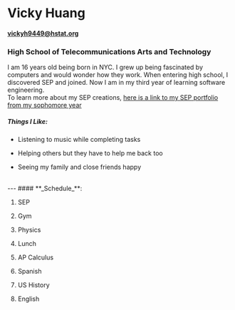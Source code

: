 # **Vicky Huang**

#### vickyh9449@hstat.org

### High School of Telecommunications Arts and Technology

I am 16 years old being born in NYC. I grew up being fascinated by computers and would wonder how they work. When entering high school, I discovered SEP and joined. Now I am in my third year of learning software engineering.
<br>
To learn more about my SEP creations, [here is a link to my SEP portfolio from my sophomore year](https://sites.google.com/a/hstat.org/vickyh9449sep10/)

##### Things I Like:

* Listening to music while completing tasks

* Helping others but they have to help me back too

* Seeing my family and close friends happy
<br>
---
####  **_Schedule_**:

1. SEP
 
2. Gym
 
3. Physics
 
4. Lunch
 
5. AP Calculus

6. Spanish

7. US History

8. English